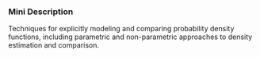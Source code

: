 ### Mini Description

Techniques for explicitly modeling and comparing probability density functions, including parametric and non-parametric approaches to density estimation and comparison.
